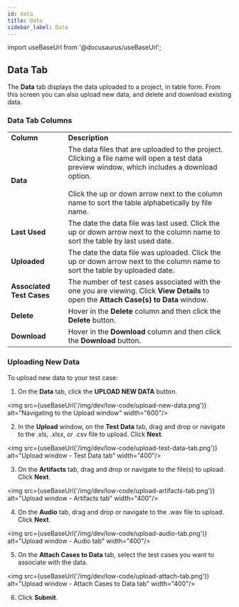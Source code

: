 ```yaml
---
id: data  
title: Data 
sidebar_label: Data 
---
```


import useBaseUrl from '@docusaurus/useBaseUrl';

## Data Tab

The **Data** tab displays the data uploaded to a project, in table form. From this screen you can also upload new data, and delete and download existing data.

### Data Tab Columns

<table>
  <tr>
    <td><b>Column</b>
    </td>
    <td><b>Description</b>
    </td>
  </tr>
  <tr>
    <td><b>Data</b>
    </td>
    <td>The data files that are uploaded to the project. Clicking a file name will open a test data preview window, which includes a download option.<br/><br/>Click the up or down arrow next to the column name to sort the table alphabetically by file name.
    </td>
  </tr>
  <tr>
    <td><b>Last Used</b>
    </td>
    <td>The date the data file was last used. Click the up or down arrow next to the column name to sort the table by last used date.
    </td>
  </tr>
  <tr>
    <td><b>Uploaded</b>
    </td>
    <td>The date the data file was uploaded. Click the up or down arrow next to the column name to sort the table by uploaded date.
    </td>
  </tr>
  <tr>
    <td><b>Associated Test Cases</b>
    </td>
    <td>The number of test cases associated with the one you are viewing. Click <b>View Details</b> to open the <b>Attach Case(s) to Data</b> window.
    </td>
  </tr>
  <tr>
    <td><b>Delete</b>
    </td>
    <td>Hover in the <b>Delete</b> column and then click the <b>Delete</b> button.
    </td>
  </tr>
  <tr>
    <td><b>Download</b>
    </td>
    <td>Hover in the <b>Download</b> column and then click the <b>Download</b> button.
    </td>
  </tr>
</table>

### Uploading New Data

To upload new data to your test case:

1. On the **Data** tab, click the **UPLOAD NEW DATA** button.

<img src={useBaseUrl('/img/dev/low-code/upload-new-data.png')} alt="Navigating to the Upload window" width="600"/>

2. In the **Upload** window, on the **Test Data** tab, drag and drop or navigate to the .xls, .xlsx, or .csv file to upload. Click **Next**.

<img src={useBaseUrl('/img/dev/low-code/upload-test-data-tab.png')} alt="Upload window - Test Data tab" width="400"/>

3. On the **Artifacts** tab, drag and drop or navigate to the file(s) to upload. Click **Next**.

<img src={useBaseUrl('/img/dev/low-code/upload-artifacts-tab.png')} alt="Upload window - Artifacts tab" width="400"/>

4. On the **Audio** tab, drag and drop or navigate to the .wav file to upload. Click **Next**.

<img src={useBaseUrl('/img/dev/low-code/upload-audio-tab.png')} alt="Upload window - Audio tab" width="400"/>

5. On the **Attach Cases to Data** tab, select the test cases you want to associate with the data.

<img src={useBaseUrl('/img/dev/low-code/upload-attach-tab.png')} alt="Upload window - Attach Cases to Data tab" width="400"/>

6. Click **Submit**.

